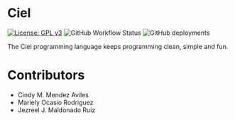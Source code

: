 # Ciel
[![License: GPL v3](https://img.shields.io/badge/License-GPLv3-blue.svg)](https://www.gnu.org/licenses/gpl-3.0)
![GitHub Workflow Status](https://img.shields.io/github/workflow/status/Denovocto/ciel/CI)
![GitHub deployments](https://img.shields.io/github/deployments/Denovocto/ciel/github-pages)


The Ciel programming language keeps programming clean, simple and fun.

# Contributors
* Cindy M. Mendez Aviles
* Mariely Ocasio Rodriguez
* Jezreel J. Maldonado Ruiz
